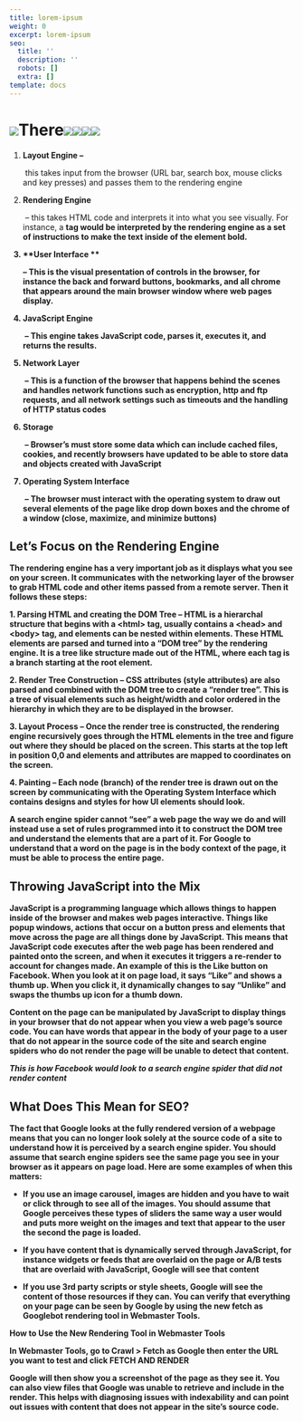 ```yaml
---
title: lorem-ipsum
weight: 0
excerpt: lorem-ipsum
seo:
  title: ''
  description: ''
  robots: []
  extra: []
template: docs
---
```

# [![](https://www.amsivedigital.com/wp-content/uploads/2014/07/How-Web-Browswers-Work-2.png)](https://www.amsivedigital.com/wp-content/uploads/2014/07/How-Web-Browswers-Work-2.png)There[![](https://www.amsivedigital.com/wp-content/uploads/2014/07/How-Web-Browswers-Work-3.png)](https://www.amsivedigital.com/wp-content/uploads/2014/07/How-Web-Browswers-Work-3.png)[![](https://www.amsivedigital.com/wp-content/uploads/2014/07/How-Web-Browsers-Work-4.png)](https://www.amsivedigital.com/wp-content/uploads/2014/07/How-Web-Browsers-Work-4.png)[![](https://www.amsivedigital.com/wp-content/uploads/2014/07/How-Web-Browsers-Work-5.png)](https://www.amsivedigital.com/wp-content/uploads/2014/07/How-Web-Browsers-Work-5.png)[![](https://www.amsivedigital.com/wp-content/uploads/2014/07/How-Web-Browswers-Work-6.png)](https://www.amsivedigital.com/wp-content/uploads/2014/07/How-Web-Browswers-Work-6.png)&#xA;&#xA;

1.  **Layout Engine –**

     this takes input from the browser (URL bar, search box, mouse clicks and key presses) and passes them to the rendering engine

2.  **Rendering Engine**

     – this takes HTML code and interprets it into what you see visually. For instance, a <b> tag would be interpreted by the rendering engine as a set of instructions to make the text inside of the element bold.

3.  \*\*User Interface \*\*

    – This is the visual presentation of controls in the browser, for instance the back and forward buttons, bookmarks, and all chrome that appears around the main browser window where web pages display.

4.  **JavaScript Engine**

     – This engine takes JavaScript code, parses it, executes it, and returns the results.

5.  **Network Layer**

     – This is a function of the browser that happens behind the scenes and handles network functions such as encryption, http and ftp requests, and all network settings such as timeouts and the handling of HTTP status codes

6.  **Storage**

     – Browser’s must store some data which can include cached files, cookies, and recently browsers have updated to be able to store data and objects created with JavaScript

7.  **Operating System Interface**

     – The browser must interact with the operating system to draw out several elements of the page like drop down boxes and the chrome of a window (close, maximize, and minimize buttons)

## Let’s Focus on the Rendering Engine

The rendering engine has a very important job as it displays what you see on your screen. It communicates with the networking layer of the browser to grab HTML code and other items passed from a remote server. Then it follows these steps:

**1. Parsing HTML and creating the DOM Tree** – HTML is a hierarchal structure that begins with a \<html> tag, usually contains a \<head> and \<body> tag, and elements can be nested within elements. These HTML elements are parsed and turned into a “DOM tree” by the rendering engine. It is a tree like structure made out of the HTML, where each tag is a branch starting at the root element.

**2. Render Tree Construction** – CSS attributes (style attributes) are also parsed and combined with the DOM tree to create a “render tree”. This is a tree of visual elements such as height/width and color ordered in the hierarchy in which they are to be displayed in the browser.

**3. Layout Process** – Once the render tree is constructed, the rendering engine recursively goes through the HTML elements in the tree and figure out where they should be placed on the screen. This starts at the top left in position 0,0 and elements and attributes are mapped to coordinates on the screen.

**4. Painting** – Each node (branch) of the render tree is drawn out on the screen by communicating with the Operating System Interface which contains designs and styles for how UI elements should look.

A search engine spider cannot “see” a web page the way we do and will instead use a set of rules programmed into it to construct the DOM tree and understand the elements that are a part of it. For Google to understand that a word on the page is in the body context of the page, it must be able to process the entire page.

## Throwing JavaScript into the Mix

JavaScript is a programming language which allows things to happen inside of the browser and makes web pages interactive. Things like popup windows, actions that occur on a button press and elements that move across the page are all things done by JavaScript. This means that JavaScript code executes after the web page has been rendered and painted onto the screen, and when it executes it triggers a re-render to account for changes made.
An example of this is the Like button on Facebook. When you look at it on page load, it says “Like” and shows a thumb up. When you click it, it dynamically changes to say “Unlike” and swaps the thumbs up icon for a thumb down.

Content on the page can be manipulated by JavaScript to display things in your browser that do not appear when you view a web page’s source code. You can have words that appear in the body of your page to a user that do not appear in the source code of the site and search engine spiders who do not render the page will be unable to detect that content.

*This is how Facebook would look to a search engine spider that did not render content*

## What Does This Mean for SEO?

The fact that Google looks at the fully rendered version of a webpage means that you can no longer look solely at the source code of a site to understand how it is perceived by a search engine spider. You should assume that search engine spiders see the same page you see in your browser as it appears on page load. Here are some examples of when this matters:

*   If you use an image carousel, images are hidden and you have to wait or click through to see all of the images. You should assume that Google perceives these types of sliders the same way a user would and puts more weight on the images and text that appear to the user the second the page is loaded.

*   If you have content that is dynamically served through JavaScript, for instance widgets or feeds that are overlaid on the page or A/B tests that are overlaid with JavaScript, Google will see that content

*   If you use 3rd party scripts or style sheets, Google will see the content of those resources if they can. You can verify that everything on your page can be seen by Google by using the new fetch as Googlebot rendering tool in Webmaster Tools.

How to Use the New Rendering Tool in Webmaster Tools

In Webmaster Tools, go to Crawl > Fetch as Google then enter the URL you want to test and click FETCH AND RENDER

Google will then show you a screenshot of the page as they see it. You can also view files that Google was unable to retrieve and include in the render. This helps with diagnosing issues with indexability and can point out issues with content that does not appear in the site’s source code.
